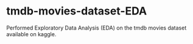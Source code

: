 # tmdb-movies-dataset-EDA
Performed Exploratory Data Analysis (EDA) on the tmdb movies dataset available on kaggle.
